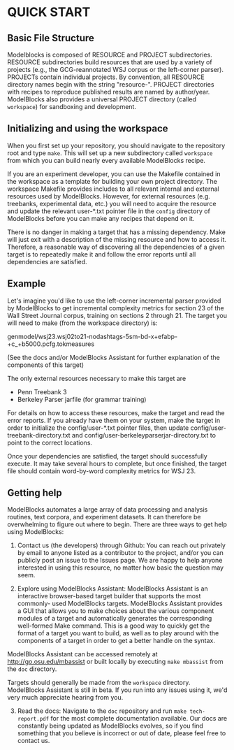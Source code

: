 QUICK START
===========

Basic File Structure
--------------------
Modelblocks is composed of RESOURCE and PROJECT subdirectories.
RESOURCE subdirectories build resources that are used by a variety of
projects (e.g., the GCG-reannotated WSJ corpus or the left-corner
parser). PROJECTs contain individual projects. By convention,
all RESOURCE directory names begin with the string "resource-".
PROJECT directories with recipes to reproduce published results
are named by author/year. ModelBlocks also provides a universal
PROJECT directory (called `workspace`) for sandboxing and development.

Initializing and using the workspace
------------------
When you first set up your repository, you should navigate to the
repository root and type `make`. This will set up a new subdirectory
called `workspace` from which you can build nearly every available
ModelBlocks recipe.

If you are an experiment developer, you can use the Makefile contained
in the workspace as a template for building your own project directory.
The workspace Makefile provides includes to all relevant internal and
external resources used by ModelBlocks. However, for external resources
(e.g. treebanks, experimental data, etc.) you will need to acquire the
resource and update the relevant user-*.txt pointer file in the `config`
directory of ModelBlocks before you can make any recipes that depend on
it.

There is no danger in making a target that has a missing dependency.
Make will just exit with a description of the missing resource and how
to access it. Therefore, a reasonable way of discovering all the
dependencies of a given target is to repeatedly make it and follow
the error reports until all dependencies are satisfied.

Example
------------------------
Let's imagine you'd like to use the left-corner incremental parser
provided by ModelBlocks to get incremental complexity metrics for 
section 23 of the Wall Street Journal corpus, training on sections
2 through 21. The target you will need to make (from the workspace
directory) is:

genmodel/wsj23.wsj02to21-nodashtags-5sm-bd-x+efabp-+c_+b5000.pcfg.tokmeasures

(See the docs and/or ModelBlocks Assistant for further explanation
of the components of this target)

The only external resources necessary to make this target are

- Penn Treebank 3
- Berkeley Parser jarfile (for grammar training)

For details on how to access these resources, make the target and
read the error reports. If you already have them on your system,
make the target in order to initialize the config/user-*.txt pointer
files, then update config/user-treebank-directory.txt and
config/user-berkeleyparserjar-directory.txt to point to the correct
locations.

Once your dependencies are satisfied, the target should successfully
execute. It may take several hours to complete, but once finished,
the target file should contain word-by-word complexity metrics for
WSJ 23.

Getting help
------------------------
ModelBlocks automates a large array of data processing and analysis
routines, text corpora, and experiment datasets. It can therefore
be overwhelming to figure out where to begin. There are three ways
to get help using ModelBlocks:

1. Contact us (the developers) through Github: You can reach out privately
by email to anyone listed as a contributor to the project, and/or
you can publicly post an issue to the Issues page. We are happy to
help anyone interested in using this resource, no matter how basic
the question may seem.

2. Explore using ModelBlocks Assistant: ModelBlocks Assistant is an 
interactive browser-based target builder that supports the most commonly-
used ModelBlocks targets. ModelBlocks Assistant provides a GUI that
allows you to make choices about the various component modules of a
target and automatically generates the corresponding well-formed
Make command. This is a good way to quickly get the format of a target
you want to build, as well as to play around with the components of a
target in order to get a better handle on the syntax.

ModelBlocks Assistant can be accessed remotely at http://go.osu.edu/mbassist
or built locally by executing `make mbassist` from the `doc` directory.

Targets should generally be made from the `workspace` directory.
ModelBlocks Assistant is still in beta. If you run into any issues
using it, we'd very much appreciate hearing from you.

3. Read the docs: Navigate to the `doc` repository and run
`make tech-report.pdf` for the most complete documentation available.
Our docs are constantly being updated as ModelBlocks evolves, so if
you find something that you believe is incorrect or out of date,
please feel free to contact us.


